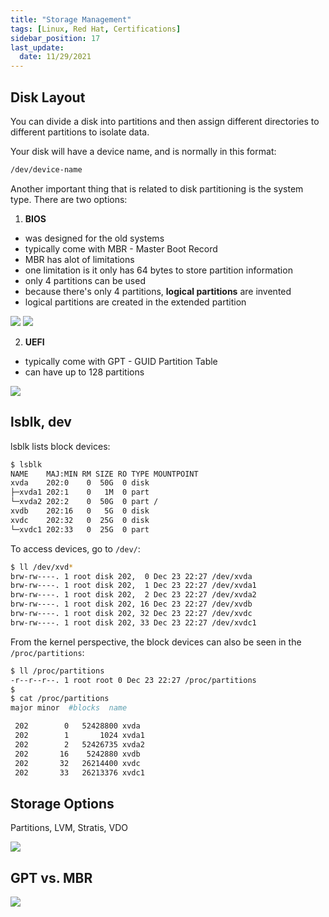```yaml
---
title: "Storage Management"
tags: [Linux, Red Hat, Certifications]
sidebar_position: 17
last_update:
  date: 11/29/2021
---
```




## Disk Layout

You can divide a disk into partitions and then assign different directories to different partitions to isolate data.

Your disk will have a device name, and is normally in this format:

```bash
/dev/device-name
```

Another important thing that is related to disk partitioning is the system type. There are two options:

1. **BIOS**
  - was designed for the old systems
  - typically come with MBR - Master Boot Record
  - MBR has alot of limitations
  - one limitation is it only has 64 bytes to store partition information
  - only 4 partitions can be used
  - because there's only 4 partitions, **logical partitions** are invented
  - logical partitions are created in the extended partition

  ![](/img/docs/sv-bios.png)
  ![](/img/docs/sv-bios-2.png)
  
2. **UEFI**
  - typically come with GPT - GUID Partition Table
  - can have up to 128 partitions

  ![](/img/docs/sv-bios-uefi.png)


## lsblk, dev

lsblk lists block devices:

```bash
$ lsblk
NAME    MAJ:MIN RM SIZE RO TYPE MOUNTPOINT
xvda    202:0    0  50G  0 disk
├─xvda1 202:1    0   1M  0 part
└─xvda2 202:2    0  50G  0 part /
xvdb    202:16   0   5G  0 disk
xvdc    202:32   0  25G  0 disk
└─xvdc1 202:33   0  25G  0 part
```

To access devices, go to `/dev/`:

```bash
$ ll /dev/xvd*
brw-rw----. 1 root disk 202,  0 Dec 23 22:27 /dev/xvda
brw-rw----. 1 root disk 202,  1 Dec 23 22:27 /dev/xvda1
brw-rw----. 1 root disk 202,  2 Dec 23 22:27 /dev/xvda2
brw-rw----. 1 root disk 202, 16 Dec 23 22:27 /dev/xvdb
brw-rw----. 1 root disk 202, 32 Dec 23 22:27 /dev/xvdc
brw-rw----. 1 root disk 202, 33 Dec 23 22:27 /dev/xvdc1
```

From the kernel perspective, the block devices can also be seen in the `/proc/partitions`: 

```bash
$ ll /proc/partitions
-r--r--r--. 1 root root 0 Dec 23 22:27 /proc/partitions
$
$ cat /proc/partitions
major minor  #blocks  name

 202        0   52428800 xvda
 202        1       1024 xvda1
 202        2   52426735 xvda2
 202       16    5242880 xvdb
 202       32   26214400 xvdc
 202       33   26213376 xvdc1
```


## Storage Options 

Partitions, LVM, Stratis, VDO

![](/img/docs/sv-stor-options.png)


## GPT vs. MBR

![](/img/docs/sv-gpt-mbr-2.png)
